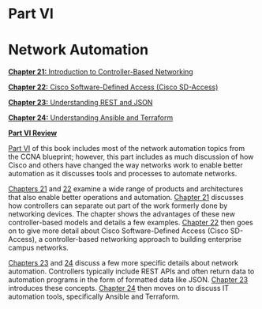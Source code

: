# Part VI


# Network Automation

[**Chapter 21:** Introduction to Controller-Based Networking](vol2_ch21.xhtml#ch21)

[**Chapter 22:** Cisco Software-Defined Access (Cisco SD-Access)](vol2_ch22.xhtml#ch22)

[**Chapter 23:** Understanding REST and JSON](vol2_ch23.xhtml#ch23)

[**Chapter 24:** Understanding Ansible and Terraform](vol2_ch24.xhtml#ch24)

[**Part VI Review**](vol2_part-p06.xhtml#part-p06)

[Part VI](vol2_part06.xhtml#part06) of this book includes most of the network automation topics from the CCNA blueprint; however, this part includes as much discussion of how Cisco and others have changed the way networks work to enable better automation as it discusses tools and processes to automate networks.

[Chapters 21](vol2_ch21.xhtml#ch21) and [22](vol2_ch22.xhtml#ch22) examine a wide range of products and architectures that also enable better operations and automation. [Chapter 21](vol2_ch21.xhtml#ch21) discusses how controllers can separate out part of the work formerly done by networking devices. The chapter shows the advantages of these new controller-based models and details a few examples. [Chapter 22](vol2_ch22.xhtml#ch22) then goes on to give more detail about Cisco Software-Defined Access (Cisco SD-Access), a controller-based networking approach to building enterprise campus networks.

[Chapters 23](vol2_ch23.xhtml#ch23) and [24](vol2_ch24.xhtml#ch24) discuss a few more specific details about network automation. Controllers typically include REST APIs and often return data to automation programs in the form of formatted data like JSON. [Chapter 23](vol2_ch23.xhtml#ch23) introduces these concepts. [Chapter 24](vol2_ch24.xhtml#ch24) then moves on to discuss IT automation tools, specifically Ansible and Terraform.